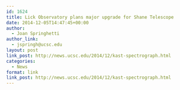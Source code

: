 ```yaml
---
id: 1624
title: Lick Observatory plans major upgrade for Shane Telescope
date: 2014-12-05T14:47:45+00:00
author:
  - Joan Springhetti
author_link:
  - jspringh@ucsc.edu
layout: post
link_post: http://news.ucsc.edu/2014/12/kast-spectrograph.html
categories:
  - News
format: link
link_post: http://news.ucsc.edu/2014/12/kast-spectrograph.html
---
```

